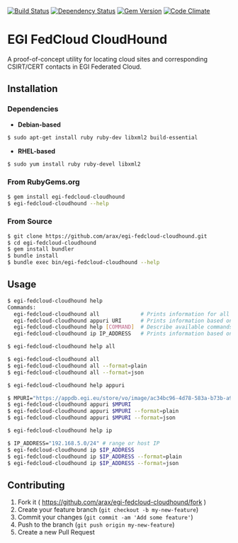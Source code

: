 [![Build Status](https://secure.travis-ci.org/arax/egi-fedcloud-cloudhound.png)](http://travis-ci.org/arax/egi-fedcloud-cloudhound)
[![Dependency Status](https://gemnasium.com/arax/egi-fedcloud-cloudhound.png)](https://gemnasium.com/arax/egi-fedcloud-cloudhound)
[![Gem Version](https://fury-badge.herokuapp.com/rb/egi-fedcloud-cloudhound.png)](https://badge.fury.io/rb/egi-fedcloud-cloudhound)
[![Code Climate](https://codeclimate.com/github/arax/egi-fedcloud-cloudhound.png)](https://codeclimate.com/github/arax/egi-fedcloud-cloudhound)

# EGI FedCloud CloudHound

A proof-of-concept utility for locating cloud sites and corresponding CSIRT/CERT contacts in EGI Federated Cloud.

## Installation
### Dependencies
* __Debian-based__
```bash
$ sudo apt-get install ruby ruby-dev libxml2 build-essential
```
* __RHEL-based__
```bash
$ sudo yum install ruby ruby-devel libxml2
```

### From RubyGems.org
```bash
$ gem install egi-fedcloud-cloudhound
$ egi-fedcloud-cloudhound --help
```

### From Source
```bash
$ git clone https://github.com/arax/egi-fedcloud-cloudhound.git
$ cd egi-fedcloud-cloudhound
$ gem install bundler
$ bundle install
$ bundle exec bin/egi-fedcloud-cloudhound --help
```

## Usage
```bash
$ egi-fedcloud-cloudhound help
Commands:
  egi-fedcloud-cloudhound all             # Prints information for all available cloud sites
  egi-fedcloud-cloudhound appuri URI      # Prints information based on the provided Appliance MPURI
  egi-fedcloud-cloudhound help [COMMAND]  # Describe available commands or one specific command
  egi-fedcloud-cloudhound ip IP_ADDRESS   # Prints information based on the provided IP address or IP address range
```

```bash
$ egi-fedcloud-cloudhound help all

$ egi-fedcloud-cloudhound all
$ egi-fedcloud-cloudhound all --format=plain
$ egi-fedcloud-cloudhound all --format=json
```

```bash
$ egi-fedcloud-cloudhound help appuri

$ MPURI="https://appdb.egi.eu/store/vo/image/ac34bc96-4d78-583a-b73b-a9102aeec206:403/"
$ egi-fedcloud-cloudhound appuri $MPURI
$ egi-fedcloud-cloudhound appuri $MPURI --format=plain
$ egi-fedcloud-cloudhound appuri $MPURI --format=json
```

```bash
$ egi-fedcloud-cloudhound help ip

$ IP_ADDRESS="192.168.5.0/24" # range or host IP
$ egi-fedcloud-cloudhound ip $IP_ADDRESS
$ egi-fedcloud-cloudhound ip $IP_ADDRESS --format=plain
$ egi-fedcloud-cloudhound ip $IP_ADDRESS --format=json
```

## Contributing

1. Fork it ( https://github.com/arax/egi-fedcloud-cloudhound/fork )
2. Create your feature branch (`git checkout -b my-new-feature`)
3. Commit your changes (`git commit -am 'Add some feature'`)
4. Push to the branch (`git push origin my-new-feature`)
5. Create a new Pull Request
